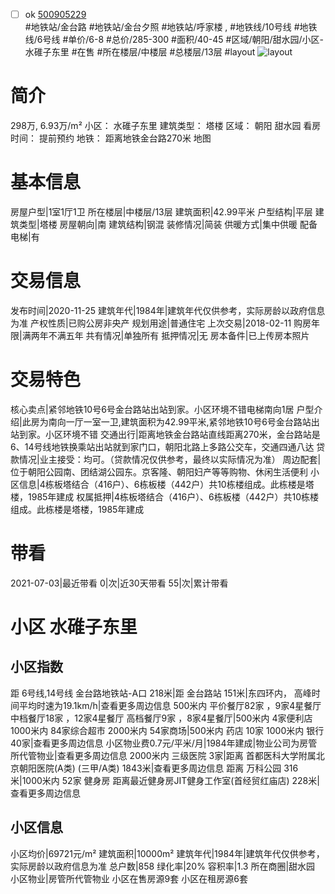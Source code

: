 - [ ] ok [500905229](https://bj.5i5j.com/ershoufang/500905229.html)  
 #地铁站/金台路 #地铁站/金台夕照 #地铁站/呼家楼 ,  #地铁线/10号线 #地铁线/6号线
#单价/6-8 #总价/285-300 #面积/40-45   #区域/朝阳/甜水园/小区-水碓子东里 #在售 #所在楼层/中楼层 #总楼层/13层 #layout 
![layout](http://image2a.5i5j.com/bdir/layout/f5398040cb074bdf9361ac31ad38295b.jpg_P5.jpg) 
# 简介 
 298万,  6.93万/m² 
小区： 水碓子东里
建筑类型： 塔楼
区域： 朝阳 甜水园
看房时间： 提前预约
地铁： 距离地铁金台路270米 地图
# 基本信息 
 房屋户型|1室1厅1卫
所在楼层|中楼层/13层
建筑面积|42.99平米
户型结构|平层
建筑类型|塔楼
房屋朝向|南
建筑结构|钢混
装修情况|简装
供暖方式|集中供暖
配备电梯|有
# 交易信息 
 发布时间|2020-11-25
建筑年代|1984年|建筑年代仅供参考，实际房龄以政府信息为准
产权性质|已购公房非央产
规划用途|普通住宅
上次交易|2018-02-11
购房年限|满两年不满五年
共有情况|单独所有
抵押情况|无
房本备件|已上传房本照片
# 交易特色 
 核心卖点|紧邻地铁10号6号金台路站出站到家。小区环境不错电梯南向1居
户型介绍|此房为南向一厅一室一卫,建筑面积为42.99平米,紧邻地铁10号6号金台路站出站到家。小区环境不错
交通出行|距离地铁金台路站直线距离270米，金台路站是6、14号线地铁换乘站出站就到家门口，朝阳北路上多路公交车，交通四通八达
贷款情况|业主接受：均可。（贷款情况仅供参考，最终以实际情况为准）
周边配套|位于朝阳公园南、团结湖公园东。京客隆、朝阳妇产等等购物、休闲生活便利
小区信息|4栋板塔结合（416户）、6栋板楼（442户）共10栋楼组成。此栋楼是塔楼，1985年建成
权属抵押|4栋板塔结合（416户）、6栋板楼（442户）共10栋楼组成。此栋楼是塔楼，1985年建成
# 带看 
 2021-07-03|最近带看	 0|次|近30天带看	 55|次|累计带看
# 小区 水碓子东里
## 小区指数 
 距 6号线,14号线 金台路地铁站-A口 218米|距 金台路站 151米|东四环内， 高峰时间平均时速为19.1km/h|查看更多周边信息
500米内 平价餐厅82家 ，9家4星餐厅
中档餐厅18家 ，12家4星餐厅
高档餐厅9家 ，8家4星餐厅|500米内 4家便利店
1000米内 84家综合超市
2000米内 54家商场|500米内 药店 10家
1000米内 银行 40家|查看更多周边信息
小区物业费0.7元/平米/月|1984年建成|物业公司为房管所代管物业|查看更多周边信息
2000米内 三级医院 3家|距离 首都医科大学附属北京朝阳医院(A类) (三甲/A类) 1843米|查看更多周边信息
距离 万科公园 316米|1000米内 52家 健身房
距离最近健身房JIT健身工作室(首经贸红庙店) 228米|查看更多周边信息
## 小区信息 
 小区均价|69721元/m²
建筑面积|10000m²
建筑年代|1984年|建筑年代仅供参考，实际房龄以政府信息为准
总户数|858
绿化率|20%
容积率|1.3
所在商圈|甜水园
小区物业|房管所代管物业
小区在售房源9套
小区在租房源6套
